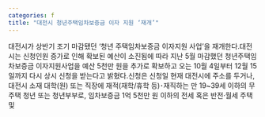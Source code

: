 ```yaml
---
categories: f
title: "대전시 청년주택임차보증금 이자 지원 ‘재개’"
---
```

대전시가 상반기 조기 마감됐던 ‘청년 주택임차보증금 이자지원 사업’을 재개한다.대전시는 신청인원 증가로 인해 확보된 예산이 소진됨에 따라 지난 5월 마감했던 청년주택임차보증금 이자지원사업을 예산 5천만 원을 추가로 확보하고 오는 10월 4일부터 12월 15일까지 다시 상시 신청을 받는다고 밝혔다.신청은 신청일 현재 대전시에 주소를 두거나, 대전시 소재 대학(원) 또는 직장에 재적(재학/휴학 등)&#65381;재직하는 만 19~39세 이하의 무주택 청년 또는 청년부부로, 임차보증금 1억 5천만 원 이하의 전세 혹은 반전·월세 주택 및